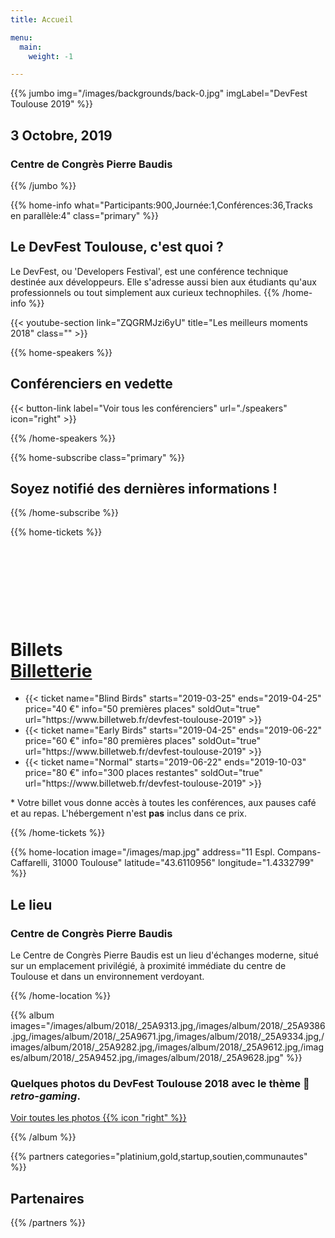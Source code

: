 ```yaml
---
title: Accueil

menu:
  main:
    weight: -1

---
```


{{% jumbo img="/images/backgrounds/back-0.jpg" imgLabel="DevFest Toulouse 2019" %}}

## 3 Octobre, 2019
### Centre de Congrès Pierre Baudis

<!-- <a class="btn primary btn-lg" style="margin-top: 1em;" href="https://drive.google.com/open?id=1Uo1V4v3SHjl2q27SNkOyHkcuagKJmTU4" target="_blank">Devenez Partenaire 🇫🇷</a> -->

<!--
<a class="btn primary btn-lg" href="https://conference-hall.io/public/event/HJRThubF4uYPkb7jSUxi">
    <svg class="icon icon-cfp"><use xlink:href="#cfp"></use></svg>Proposer une présentation
</a>
-->

{{% /jumbo %}}

<!-- ... -->

{{% home-info what="Participants:900,Journée:1,Conférences:36,Tracks en parallèle:4" class="primary" %}}
## Le DevFest Toulouse, c'est quoi ?

Le DevFest, ou 'Developers Festival', est une conférence technique destinée aux développeurs. Elle s'adresse aussi bien aux étudiants qu'aux professionnels ou tout simplement aux curieux technophiles.
{{% /home-info %}}

{{< youtube-section link="ZQGRMJzi6yU" title="Les meilleurs moments 2018" class="" >}}

<!-- ... -->

{{% home-speakers %}}
## Conférenciers en vedette

<!--
{{< button-link label="Proposer une présentation"
                url="https://conference-hall.io/public/event/HJRThubF4uYPkb7jSUxi"
                icon="cfp" >}}
-->

{{< button-link label="Voir tous les conférenciers"
                url="./speakers"
                icon="right" >}}


{{% /home-speakers %}}

<!-- ... -->

{{% home-subscribe class="primary" %}}

## Soyez notifié des dernières informations !

{{% /home-subscribe %}}

<!-- ... -->

{{% home-tickets %}}
# Billets <a class="btn primary" href="https://www.billetweb.fr/devfest-toulouse-2019" target="_blank"><svg class="icon icon-cfp"><use xlink:href="#ticket"></use></svg>Billetterie</a>


<ul>
<li>{{< ticket name="Blind Birds"
           starts="2019-03-25"
           ends="2019-04-25"
           price="40 €"
           info="50 premières places"
           soldOut="true"
           url="https://www.billetweb.fr/devfest-toulouse-2019" >}}</li>
<li>{{< ticket name="Early Birds"
           starts="2019-04-25"
           ends="2019-06-22"
           price="60 €"
           info="80 premières places"
           soldOut="true"
           url="https://www.billetweb.fr/devfest-toulouse-2019" >}}</li>
<li>{{< ticket name="Normal"
           starts="2019-06-22"
           ends="2019-10-03"
           price="80 €"
           info="300 places restantes"
           soldOut="true"
           url="https://www.billetweb.fr/devfest-toulouse-2019" >}}</li>
</ul>

\* Votre billet vous donne accès à toutes les conférences, aux pauses café et au repas. L'hébergement n'est **pas** inclus dans ce prix.

{{% /home-tickets %}}

<!-- ... -->

{{% home-location
    image="/images/map.jpg"
    address="11 Espl. Compans-Caffarelli, 31000 Toulouse"
    latitude="43.6110956"
    longitude="1.4332799" %}}

## Le lieu

### Centre de Congrès Pierre Baudis

Le Centre de Congrès Pierre Baudis est un lieu d'échanges moderne,
situé sur un emplacement privilégié,
à proximité immédiate du centre de Toulouse et dans un environnement verdoyant.

{{% /home-location %}}

<!-- ... -->

{{% album images="/images/album/2018/_25A9313.jpg,/images/album/2018/_25A9386.jpg,/images/album/2018/_25A9671.jpg,/images/album/2018/_25A9334.jpg,/images/album/2018/_25A9282.jpg,/images/album/2018/_25A9612.jpg,/images/album/2018/_25A9452.jpg,/images/album/2018/_25A9628.jpg" %}}

### Quelques photos du **DevFest Toulouse 2018** avec le thème 👾 _retro-gaming_. 

<a class="btn primary" target="_blank" rel="noopener" href="https://photos.app.goo.gl/nJYFVReFUk9mnXbv9">
    Voir toutes les photos
    {{% icon "right" %}}
</a>

{{% /album  %}}


<!-- ... -->


{{% partners categories="platinium,gold,startup,soutien,communautes" %}}
## Partenaires

{{% /partners %}}
